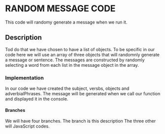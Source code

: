 # RANDOM MESSAGE CODE
This code will randomy generate a message when we run it.

## Description

Tod do that we have chosen to have a list of objects. To be specific in our code here we will use an array of three objects that will randomnly generate a message or sentence.
The messages are constructed by randomly selecting a word from each list in the message object in the array.

### Implementation

In our code we have created the subject, versbs, objects and adverbialPhrases.
The message will be generated when we call our function and displayed it in the console.

#### Branches
We will have four branches. 
The branch is this description
The three other will JavaScript codes.

